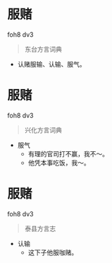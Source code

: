 # 服赌
foh8 dv3
> 东台方言词典
- 认赌服输、认输、服气。

# 服赌
foh8 dv3
> 兴化方言词典
- 服气
  - 有理的官司打不赢，我不～。
  - 他凭本事吃饭，我～。

# 服赌
foh8 dv3
> 泰县方言志
- 认输
  - 这下子他服咖赌。
